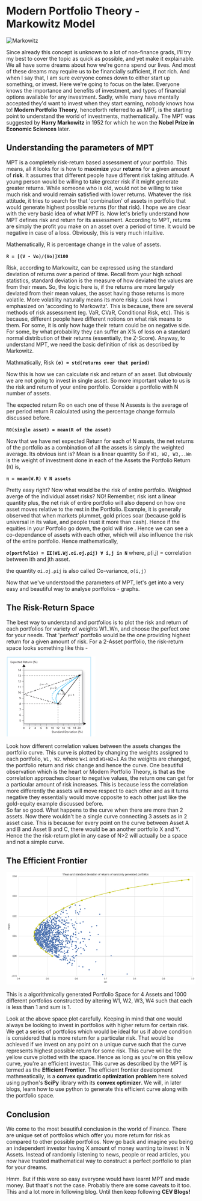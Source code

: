 # Modern Portfolio Theory - Markowitz Model

![Markowitz](https://encrypted-tbn0.gstatic.com/images?q=tbn%3AANd9GcRHUN97KNRu7yBzC0Z8ZXxcsQnNxRrFwiafPh93Cul3pe17t5py&usqp=CAU)

Since already this concept is unknown to a lot of non-finance grads, I'll try my best to cover the topic as quick as possible, and yet make it explainable. 
We all have some dreams about how we're gonna spend our lives. And most of these dreams may require us to be financially sufficient, if not rich. And when I say that,
I am sure everyone comes down to either start up something, or invest. Here we're going to focus on the later. Everyone knows the importance and benefits of investment, and 
types of financial options available for any investment. Sadly, while many have mentally accepted they'd want to invest when they start earning, nobody knows how to! 
**Modern Portfolio Theory**, henceforth referred to as MPT, is the starting point to understand the world of investments, mathematically.
The MPT was suggested by **Harry Markowitz** in 1952 for which he won the **Nobel Prize in Economic Sciences** later.

## Understanding the parameters of MPT

MPT is a completely risk-return based assessment of your portfolio. This means, all it looks for is how to **maximize** your **returns** for a given amount of **risk**. It assumes that different people 
have different risk taking attitude. A young person would be willing to take greater risk if it might generate greater returns. While someone who is old, would not be willing to take much risk and would remain satisfied with lower returns. Whatever the risk attitude, it tries to search for that 'combination' of assets in portfolio that would generate highest possible returns (for that risk).
I hope we are clear with the very basic idea of what MPT is. Now let's briefly understand how MPT defines risk and return for its assessment. 
According to MPT, returns are simply the profit you make on an asset over a period of time. It would be negative in case of a loss. Obviously, this is very much intuitive. 

Mathematically, R is percentage change in the value of assets. 

**`R = [(V - Vo)/(Vo)]X100`**

Risk, according to Markowitz, can be expressed using the standard deviation of returns over a period of time. Recall from your high school statistics, standard deviation is the measure of how deviated the values are from their mean. So, the logic here is, if the returns are more largely deviated from their mean values, the asset having those returns is more volatile. More volatility naturally means its more risky. Look how I emphasized on 'according to Markowitz'. This is because, there are several methods of risk assessment (eg. VaR, CVaR, Conditional Risk, etc). This is because, different people have different notions on what risk means to them. For some, it is only how huge their return could be on negative side. For some, by what probability they can suffer an X% of loss on a standard normal distribution of their returns (essentially, the Z-Score). Anyway, to understand MPT, we need the basic definition of risk as described by Markowitz. 

Mathmatically, Risk **`(σ) = std(returns over that period)`**

Now this is how we can calculate risk and return of an asset. But obviously we are not going to invest in single asset. So more important value to us is the risk and return of your entire portfolio. Consider a portfolio with N number of assets. 

The expected return Ro on each one of these N Assests is the average of per period return R calculated using the percentage change formula discussed before.

**`R0(single asset) = mean(R of the asset)`**

Now that we have net expected Return for each of N assets, the net returns of the portfolio as a combination of all the assets is simply the weighted average. Its obvious isnt is? Mean is a linear quantity
So if `W1, W2, W3,..Wn` is the weight of investment done in each of the Assets the Portfolio Return (π) is,

**`π = mean(W.R) ∀ N assets`**

Pretty easy right? Now what would be the risk of entire portfolio. Weighted averge of the individual asset risks? NO!
Remember, risk isnt a linear quantity plus, the net risk of entire portfolio will also depend on how one asset moves relative to the rest in the Portfolio. Example, it is generally observed that when markets plummet, gold prices soar (because gold is universal in its value, and people trust it more than cash). Hence if the equities in your Portfolio go down, the gold will rise . Hence we can see a co-dependance of assets with each other, which will also influence the risk of the entire portfolio.
Hence mathematically, 

**`σ(portfolio) = ΣΣ(Wi.Wj.σi.σj.ρij) ∀ i,j in N`**
where, ρ(i,j) = correlation between ith and jth asset.

the quantity `σi.σj.ρij` is also called Co-variance, `σ(i,j)`

Now that we've understood the parameters of MPT, let's get into a very easy and beautiful way to analyse portfolios - graphs.

## The Risk-Return Space

The best way to understand and portfolios is to plot the risk and return of each portfolios for variety of weights W1..Wn, and choose the perfect one for your needs. That 'perfect' portfolio would be the one providing highest return for a given amount of risk. For a 2-Asset portfolio, the risk-return space looks something like this -

![Risk-Return Space](https://raw.githubusercontent.com/high-in-entropy/resume2/gh-pages/Blog/risk-ret.png)


Look how different correlation values between the assets changes the portfolio curve. This curve is plotted by changing the weights assigned to each portfolio, `W1, W2`. where `W<1` and `W1+W2=1`
As the weights are changed, the portfolio return and risk change and hence the curve. One beautiful observation which is the heart or Modern Portfolio Theory, is that as the correlation approaches closer to negative values, the return one can get for a particular amount of risk increases. This is because less the correlation more differently the assets will move respect to each other and as it turns negative they essentially would move opposite to each other just like the gold-equity example discussed before.  
So far so good. What happens to the curve when there are more than 2 assets. Now there wouldn't be a single curve connecting 3 assets as in 2 asset case. This is because for every point on the curve between Asset A and B and Asset B and C, there would be an another portfolio X and Y. Hence the the risk-return plot in any case of N>2 will actually be a space and not a simple curve.



## The Efficient Frontier

![EfficientFrontier](https://github.com/high-in-entropy/resume2/blob/gh-pages/Blog/PFSpace.png?raw=true)



This is a algorithmically generated Portfolio Space for 4 Assets and 1000 different portfolios constructed by altering W1, W2, W3, W4 such that each is less than 1 and sum is 1.

Look at the above space plot carefully. Keeping in mind that one would always be looking to invest in portfolios with higher return for certain risk. We get a series of portfolios which would be ideal for us if above condition is considered that is more return for a particular risk. That would be achieved if we invest on any point on a unique curve such that the curve represents highest possible return for some risk. This curve will be the yellow curve plotted with the space. Hence as long as you're on this yellow curve, you're an efficient investor. This curve as described by the MPT is termed as the **Efficient Frontier**. The efficient frontier development mathmeatically, is a **convex quadratic optimization problem** here solved using python's **SciPy** library with its **convex optimizer**. We will, in later blogs, learn how to use python to generate this efficient curve along with the portfolio space.

## Conclusion

We come to the most beautiful conclusion in the world of Finance. There are unique set of portfolios which offer you more return for risk as compared to other possible portfolios. Now go back and imagine you being an independent investor having X amount of money wanting to invest in N Assets. Instead of randomly listening to news, people or read articles, you now have trusted mathematical way to construct a perfect portfolio to plan for your dreams. 

Hmm. But if this were so easy everyone would have learnt MPT and made money. But thaat's not the case. Probably there are some caveats to it too. This and a lot more in following blog. Until then keep following **CEV Blogs!**



